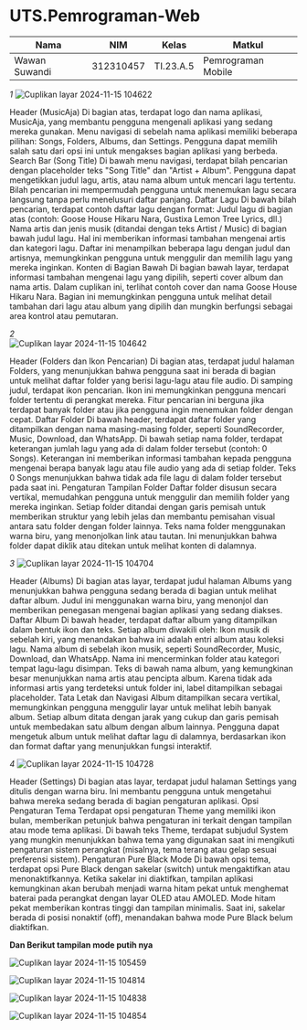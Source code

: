 # UTS.Pemrograman-Web
|**Nama**|**NIM**|**Kelas**|**Matkul**|
|----|---|-----|------|
|Wawan Suwandi|312310457|TI.23.A.5|Pemrograman Mobile|




 *1* 
![Cuplikan layar 2024-11-15 104622](https://github.com/user-attachments/assets/4c65a7ac-e884-404e-92ac-8554ec9017d8)

 
Header (MusicAja)
Di bagian atas, terdapat logo dan nama aplikasi, MusicAja, yang membantu pengguna mengenali aplikasi yang sedang mereka gunakan.
Menu navigasi di sebelah nama aplikasi memiliki beberapa pilihan: Songs, Folders, Albums, dan Settings. Pengguna dapat memilih salah satu dari opsi ini untuk mengakses bagian aplikasi yang berbeda.
Search Bar (Song Title)
Di bawah menu navigasi, terdapat bilah pencarian dengan placeholder teks "Song Title" dan "Artist + Album". Pengguna dapat mengetikkan judul lagu, artis, atau nama album untuk mencari lagu tertentu.
Bilah pencarian ini mempermudah pengguna untuk menemukan lagu secara langsung tanpa perlu menelusuri daftar panjang.
Daftar Lagu
Di bawah bilah pencarian, terdapat contoh daftar lagu dengan format:
Judul lagu di bagian atas (contoh: Goose House Hikaru Nara, Gustixa Lemon Tree Lyrics, dll.)
Nama artis dan jenis musik (ditandai dengan teks Artist / Music) di bagian bawah judul lagu. Hal ini memberikan informasi tambahan mengenai artis dan kategori lagu.
Daftar ini menampilkan beberapa lagu dengan judul dan artisnya, memungkinkan pengguna untuk menggulir dan memilih lagu yang mereka inginkan.
Konten di Bagian Bawah
Di bagian bawah layar, terdapat informasi tambahan mengenai lagu yang dipilih, seperti cover album dan nama artis. Dalam cuplikan ini, terlihat contoh    cover dan nama Goose House Hikaru Nara.
Bagian ini memungkinkan pengguna untuk melihat detail tambahan dari lagu atau album yang dipilih dan mungkin berfungsi sebagai area kontrol atau pemutaran.

*2*  
![Cuplikan layar 2024-11-15 104642](https://github.com/user-attachments/assets/4606a5fa-6f0e-46a6-94f6-458ad6966695)


Header (Folders dan Ikon Pencarian)
Di bagian atas, terdapat judul halaman Folders, yang menunjukkan bahwa pengguna saat ini berada di bagian untuk melihat daftar folder yang berisi lagu-lagu atau file audio.
Di samping judul, terdapat ikon pencarian. Ikon ini memungkinkan pengguna mencari folder tertentu di perangkat mereka. Fitur pencarian ini berguna jika terdapat banyak folder atau jika pengguna ingin menemukan folder dengan cepat.
Daftar Folder
Di bawah header, terdapat daftar folder yang ditampilkan dengan nama masing-masing folder, seperti SoundRecorder, Music, Download, dan WhatsApp.
Di bawah setiap nama folder, terdapat keterangan jumlah lagu yang ada di dalam folder tersebut (contoh: 0 Songs). Keterangan ini memberikan informasi tambahan kepada pengguna mengenai berapa banyak lagu atau file audio yang ada di setiap folder.
Teks 0 Songs menunjukkan bahwa tidak ada file lagu di dalam folder tersebut pada saat ini.
Pengaturan Tampilan Folder
Daftar folder disusun secara vertikal, memudahkan pengguna untuk menggulir dan memilih folder yang mereka inginkan. Setiap folder ditandai dengan garis pemisah untuk memberikan struktur yang lebih jelas dan membantu pemisahan visual antara satu folder dengan folder lainnya.
Teks nama folder menggunakan warna biru, yang menonjolkan link atau tautan. Ini menunjukkan bahwa folder dapat diklik atau ditekan untuk melihat konten di dalamnya.

*3* 
![Cuplikan layar 2024-11-15 104704](https://github.com/user-attachments/assets/6c96433b-d116-45da-9f79-2e874937cabc)


Header (Albums)
Di bagian atas layar, terdapat judul halaman Albums yang menunjukkan bahwa pengguna sedang berada di bagian untuk melihat daftar album.
Judul ini menggunakan warna biru, yang menonjol dan memberikan penegasan mengenai bagian aplikasi yang sedang diakses.
Daftar Album
Di bawah header, terdapat daftar album yang ditampilkan dalam bentuk ikon dan teks. Setiap album diwakili oleh:
Ikon musik di sebelah kiri, yang menandakan bahwa ini adalah entri album atau koleksi lagu.
Nama album di sebelah ikon musik, seperti SoundRecorder, Music, Download, dan WhatsApp. Nama ini mencerminkan folder atau kategori tempat lagu-lagu disimpan.
Teks <unknown> di bawah nama album, yang kemungkinan besar menunjukkan nama artis atau pencipta album. Karena tidak ada informasi artis yang terdeteksi untuk folder ini, label <unknown> ditampilkan sebagai placeholder.
Tata Letak dan Navigasi
Album ditampilkan secara vertikal, memungkinkan pengguna menggulir layar untuk melihat lebih banyak album.
Setiap album ditata dengan jarak yang cukup dan garis pemisah untuk membedakan satu album dengan album lainnya.
Pengguna dapat mengetuk album untuk melihat daftar lagu di dalamnya, berdasarkan ikon dan format daftar yang menunjukkan fungsi interaktif.

*4* 
![Cuplikan layar 2024-11-15 104728](https://github.com/user-attachments/assets/99252856-a686-42b0-b2ce-64fc76ef2775)


Header (Settings)
Di bagian atas layar, terdapat judul halaman Settings yang ditulis dengan warna biru. Ini membantu pengguna untuk mengetahui bahwa mereka sedang berada di bagian pengaturan aplikasi.
Opsi Pengaturan Tema
Terdapat opsi pengaturan Theme yang memiliki ikon bulan, memberikan petunjuk bahwa pengaturan ini terkait dengan tampilan atau mode tema aplikasi.
Di bawah teks Theme, terdapat subjudul System yang mungkin menunjukkan bahwa tema yang digunakan saat ini mengikuti pengaturan sistem perangkat (misalnya, tema terang atau gelap sesuai preferensi sistem).
Pengaturan Pure Black Mode
Di bawah opsi tema, terdapat opsi Pure Black dengan sakelar (switch) untuk mengaktifkan atau menonaktifkannya.
Ketika sakelar ini diaktifkan, tampilan aplikasi kemungkinan akan berubah menjadi warna hitam pekat untuk menghemat baterai pada perangkat dengan layar OLED atau AMOLED. Mode hitam pekat memberikan kontras tinggi dan tampilan minimalis.
Saat ini, sakelar berada di posisi nonaktif (off), menandakan bahwa mode Pure Black belum diaktifkan.


**Dan Berikut tampilan mode putih nya**

![Cuplikan layar 2024-11-15 105459](https://github.com/user-attachments/assets/a61ae8ed-58ca-41c8-ae27-40ce92836059)


![Cuplikan layar 2024-11-15 104814](https://github.com/user-attachments/assets/2d30f9be-1e2c-4bbb-be3b-ad9d6e6714ca)


![Cuplikan layar 2024-11-15 104838](https://github.com/user-attachments/assets/7e8a8be8-8639-47da-b9ff-0456a7a90cf6)


![Cuplikan layar 2024-11-15 104854](https://github.com/user-attachments/assets/915cc193-7fdc-48f4-ac1c-98751312b9bf)









